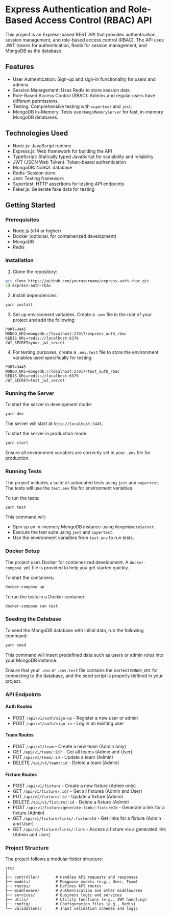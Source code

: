 # Express Authentication and Role-Based Access Control (RBAC) API

This project is an Express-based REST API that provides authentication, session management, and role-based access control (RBAC). The API uses JWT tokens for authentication, Redis for session management, and MongoDB as the database.

## Features

- User Authentication: Sign-up and sign-in functionality for users and admins.
- Session Management: Uses Redis to store session data.
- Role-Based Access Control (RBAC): Admins and regular users have different permissions.
- Testing: Comprehensive testing with `supertest` and `jest`.
- MongoDB In-Memory: Tests use `MongoMemoryServer` for fast, in-memory MongoDB databases.

## Technologies Used

- Node.js: JavaScript runtime
- Express.js: Web framework for building the API
- TypeScript: Statically typed JavaScript for scalability and reliability
- JWT (JSON Web Token): Token-based authentication
- MongoDB: NoSQL database
- Redis: Session store
- Jest: Testing framework
- Supertest: HTTP assertions for testing API endpoints
- Faker.js: Generate fake data for testing

## Getting Started

### Prerequisites

- Node.js (v14 or higher)
- Docker (optional, for containerized development)
- MongoDB
- Redis

### Installation

1. Clone the repository:

```bash
git clone https://github.com/yourusername/express-auth-rbac.git
cd express-auth-rbac
```

2. Install dependencies:

```bash
yarn install
```

3. Set up environment variables. Create a `.env` file in the root of your project and add the following:

```env
PORT=3445
MONGO_URI=mongodb://localhost:27017/express_auth_rbac
REDIS_URL=redis://localhost:6379
JWT_SECRET=your_jwt_secret
```

4. For testing purposes, create a `.env.test` file to store the environment variables used specifically for testing:

```env
PORT=3445
MONGO_URI=mongodb://localhost:27017/test_auth_rbac
REDIS_URL=redis://localhost:6379
JWT_SECRET=test_jwt_secret
```

### Running the Server

To start the server in development mode:

```bash
yarn dev
```

The server will start at `http://localhost:3445`.

To start the server in production mode:

```bash
yarn start
```

Ensure all environment variables are correctly set in your `.env` file for production.

### Running Tests

The project includes a suite of automated tests using `jest` and `supertest`. The tests will use the `test.env` file for environment variables.

To run the tests:

```bash
yarn test
```

This command will:

- Spin up an in-memory MongoDB instance using `MongoMemoryServer`.
- Execute the test suite using `jest` and `supertest`.
- Use the environment variables from `test.env` to run tests.

### Docker Setup

The project uses Docker for containerized development. A `docker-compose.yml` file is provided to help you get started quickly.

To start the containers:

```bash
docker-compose up
```

To run the tests in a Docker container:

```bash
docker-compose run test
```

### Seeding the Database

To seed the MongoDB database with initial data, run the following command:

```bash
yarn seed
```

This command will insert predefined data such as users or admin roles into your MongoDB instance.

Ensure that your `.env` or `.env.test` file contains the correct `MONGO_URI` for connecting to the database, and the seed script is properly defined in your project.

### API Endpoints

#### Auth Routes

- POST `/api/v1/auth/sign-up` - Register a new user or admin
- POST `/api/v1/auth/sign-in` - Log in an existing user

#### Team Routes

- POST `/api/v1/team` - Create a new team (Admin only)
- GET `/api/v1/team/:id?` - Get all teams (Admin and User)
- PUT `/api/v1/team/:id` - Update a team (Admin)
- DELETE `/api/v1/team/:id` - Delete a team (Admin)

#### Fixture Routes

- POST `/api/v1/fixture` - Create a new fixture (Admin only)
- GET `/api/v1/fixture/:id?` - Get all fixtures (Admin and User)
- PUT `/api/v1/fixture/:id` - Update a fixture (Admin)
- DELETE `/api/v1/fixture/:id` - Delete a fixture (Admin)
- POST `/api/v1/fixture/generate-link/:fixtureId` - Generate a link for a fixture (Admin)
- GET `/api/v1/fixture/links/:fixtureId` - Get links for a fixture (Admin and User)
- GET `/api/v1/fixture/links/:link` - Access a fixture via a generated link (Admin and User)

### Project Structure

The project follows a modular folder structure:

```
src/
│
├── controller/       # Handles API requests and responses
├── models/           # Mongoose models (e.g., User, Team)
├── routes/           # Defines API routes
├── middleware/       # Authentication and other middlewares
├── services/         # Business logic and services
├── utils/            # Utility functions (e.g., JWT handling)
├── config/           # Configuration files (e.g., Redis)
└── validations/      # Input validation schemas and logic
```
